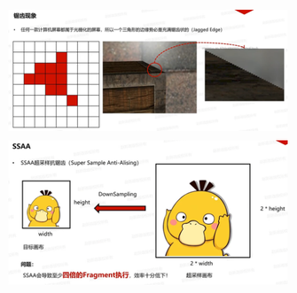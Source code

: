 ![输入图片说明](/imgs/2025-03-04/B9n1v5GEoutVtS8l.png)

![输入图片说明](/imgs/2025-03-04/OWjZqnQNfpq7Babh.png)

<!--stackedit_data:
eyJoaXN0b3J5IjpbMTEwNzIyNzYwOSwtMTA3MDQ4MjYwOV19
-->